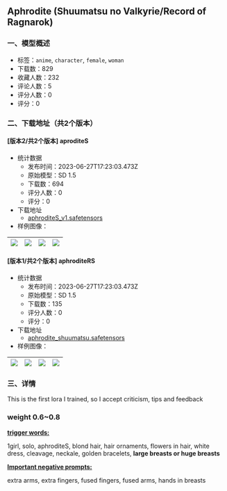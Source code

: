 ## Aphrodite (Shuumatsu no Valkyrie/Record of Ragnarok)
### 一、模型概述

- 标签：`anime`, `character`, `female`, `woman`
- 下载数：829
- 收藏人数：232
- 评论人数：5
- 评分人数：0
- 评分：0

### 二、下载地址（共2个版本）

#### [版本2/共2个版本] aproditeS

- 统计数据
  - 发布时间：2023-06-27T17:23:03.473Z
  - 原始模型：SD 1.5
  - 下载数：694
  - 评分人数：0
  - 评分：0
- 下载地址
  - [aphroditeS_v1.safetensors](https://civitai.com/api/download/models/105338)
- 样例图像：

| <img src="https://image.civitai.com/xG1nkqKTMzGDvpLrqFT7WA/28e3abe3-2503-4478-aa05-ed328e62be01/width=450/1310926.jpeg" /> | <img src="https://image.civitai.com/xG1nkqKTMzGDvpLrqFT7WA/ebfe7b10-d342-4a4b-b3c0-db45b9214949/width=450/1310936.jpeg" /> | <img src="https://image.civitai.com/xG1nkqKTMzGDvpLrqFT7WA/36db9532-210e-4a37-8f99-71107d8e8c0f/width=450/1310934.jpeg" /> | <img src="https://image.civitai.com/xG1nkqKTMzGDvpLrqFT7WA/32210e7b-7dcb-463d-9f1f-4c270afdd661/width=450/1310935.jpeg" /> |
| ---- | ---- | ---- | ---- |

#### [版本1/共2个版本] aphroditeRS

- 统计数据
  - 发布时间：2023-06-27T17:23:03.473Z
  - 原始模型：SD 1.5
  - 下载数：135
  - 评分人数：0
  - 评分：0
- 下载地址
  - [aphrodite_shuumatsu.safetensors](https://civitai.com/api/download/models/105343)
- 样例图像：

| <img src="https://image.civitai.com/xG1nkqKTMzGDvpLrqFT7WA/c5e08a4c-17b6-499f-a49d-f216406a6fb8/width=450/1311030.jpeg" /> | <img src="https://image.civitai.com/xG1nkqKTMzGDvpLrqFT7WA/8d069b69-0674-4ae6-89f0-e2dcb23b7f59/width=450/1311032.jpeg" /> | <img src="https://image.civitai.com/xG1nkqKTMzGDvpLrqFT7WA/a41eec75-bb92-4dd6-9fbc-4b3cf8181eb4/width=450/1311040.jpeg" /> | <img src="https://image.civitai.com/xG1nkqKTMzGDvpLrqFT7WA/53da6d66-e0f5-4e17-bf8b-dec6ab094c47/width=450/1311034.jpeg" /> |
| ---- | ---- | ---- | ---- |


### 三、详情
<p>This is the first lora I trained, so I accept criticism, tips and feedback</p><h3 id="heading-78">weight 0.6~0.8</h3><p><strong><u>trigger words:</u></strong></p><p>1girl, solo, aphroditeS, blond hair, hair ornaments, flowers in hair, white dress, cleavage, neckale, golden bracelets, <strong>large breasts or huge breasts</strong></p><p></p><p><strong><u>Important negative prompts:</u></strong></p><p>extra arms, extra fingers, fused fingers, fused arms, hands in breasts</p>